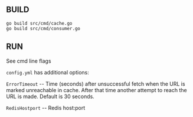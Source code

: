 BUILD
-----

```
go build src/cmd/cache.go
go build src/cmd/consumer.go
```

RUN
---

See cmd line flags

`config.yml` has additional options:

`ErrorTimeout` -- Time (seconds) after unsuccessful fetch when the URL is marked unreachable in cache.
After that time another attempt to reach the URL is made. Default is 30 seconds.

`RedisHostport` -- Redis host:port
